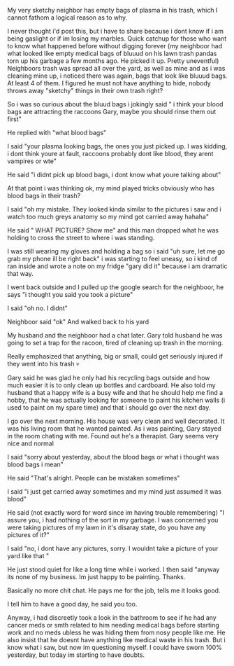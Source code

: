 My very sketchy neighbor has empty bags of plasma in his trash, which I cannot fathom a logical reason as to why.

I never thought i'd post this, but i have to share because i dont know if i am being gaslight or if im losing my marbles.
Quick catchup for those who want to know what happened before without digging forever (my neighboor had what looked like empty medical bags of bluuud on his lawn trash pandas torn up his garbage a few months ago. He picked it up. Pretty uneventful)
Neighboors trash was spread all over the yard, as well as mine and as i was cleaning mine up, i noticed there was again, bags that look like bluuud bags. At least 4 of them. I figured he must not have anything to hide, nobody throws away "sketchy" things in their own trash right?

So i was so curious about the bluud bags i jokingly said " i think your blood bags are attracting the raccoons Gary, maybe you should rinse them out first"

He replied with "what blood bags"

I said "your plasma looking bags, the ones you just picked up. I was kidding, i dont think youre at fault, raccoons probably dont like blood, they arent vampires or wte"

He said "i didnt pick up blood bags, i dont know what youre talking about"

At that point i was thinking ok, my mind played tricks obviously who has blood bags in their trash? 

I said "oh my mistake. They looked kinda similar to the pictures i saw and i watch too much greys anatomy so my mind got carried away hahaha"

He said " WHAT PICTURE? Show me" and this man dropped what he was holding to cross the street to where i was standing. 

I was still wearing my gloves and holding a bag so i said "uh sure, let me go grab my phone ill be right back" i was starting to feel uneasy, so i kind of ran inside and wrote a note on my fridge "gary did it" because i am dramatic that way.

I went back outside and I pulled up the google search for the neighboor, he says "i thought you said you took a picture" 

I said "oh no. I didnt"

Neighboor said "ok"
And walked back to his yard

My husband and the neighboor had a chat later. 
Gary told husband he was going to set a trap for the racoon, tired of cleaning up trash in the morning. 

Really emphasized that anything, big or small, could get seriously injured if they went into his trash 💀

Gary said he was glad he only had his recycling bags outside and how much easier it is to only clean up bottles and cardboard. 
He also told my husband that a happy wife is a busy wife and that he should help me find a hobby, that he was actually looking for someone to paint his kitchen walls (i used to paint on my spare time) and that i should go over the next day.

I go over the next morning. His house was very clean and well decorated. It was his living room that he wanted painted. 
As i was painting, Gary stayed in the room chating with me. Found out he's a therapist. Gary seems very nice and normal

I said "sorry about yesterday, about the blood bags or what i thought was blood bags i mean" 

He said "That's alright. People can be mistaken sometimes"

I said  "i just get carried away sometimes and my mind just assumed it was blood"

He said (not exactly word for word since im having trouble remembering) "I assure you, i had nothing of the sort in my garbage. I was concerned you were taking pictures of my lawn in it's disaray state, do you have any pictures of it?"

I said "no, i dont have any pictures, sorry. I wouldnt take a picture of your yard like that "

He just stood quiet for like a long time while i worked. 
I then said "anyway its none of my business. Im just happy to be painting. Thanks.

Basically no more chit chat. 
He pays me for the  job, tells me it looks good.

I tell him to have a good day, he said  you too.

Anyway, i had discreetly took a look in the bathroom to see if he had any cancer meds or smth related to him needing medical bags before starting work and no meds ubless he was hiding them from nosy people like me. 
He also insist that he doesnt have anything like medical waste in his trash. 
But i know what i saw, but now im questioning myself. I could have sworn 100% yesterday, but today im starting to have doubts.